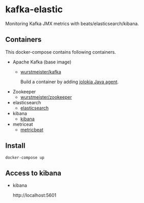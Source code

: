 # kafka-elastic
Monitoring Kafka JMX metrics with beats/elasticsearch/kibana.

## Containers

This docker-compose contains following containers.
- Apache Kafka (base image)
  - [wurstmeister/kafka](https://hub.docker.com/r/wurstmeister/kafka/)

    Build a container by adding [jolokia Java agent](https://jolokia.org/).
- Zookeeper
  - [wurstmeister/zookeeper](https://hub.docker.com/r/wurstmeister/zookeeper/)
- elasticsearch
  - [elasticsearch](https://github.com/elastic/elasticsearch)
- kibana
  - [kibana](https://github.com/elastic/kibana)
- metriceat
  - [metricbeat](https://github.com/elastic/beats)

## Install

`docker-compose up`

## Access to kibana

- kibana

  http://localhost:5601
